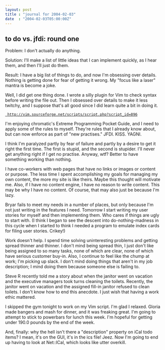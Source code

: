 ```yaml
---
layout: post
title : "journal for 2004-02-03"
date  : "2004-02-03T05:00:00Z"
---
```



## to do vs. jfdi: round one

Problem:  I don't actually do anything.

Solution: I'll make a list of little ideas that I can implement quickly, as I hear them, and then I'll just do them.

Result: I have a big list of things to do, and now I'm obsessing over details. Nothing is getting done for fear of getting it wrong.  My "focus like a laser" mantra is become a joke.

Well, I did get one thing done.  I wrote a silly plugin for Vim to check syntax before writing the file out.  Then I obsessed over details to make it less twitchy, and I suppose that's all good since I did learn quite a bit in doing it.

<a href='http://vim.sourceforge.net/scripts/script.php?script_id=896'>
<pre><code>	http://vim.sourceforge.net/scripts/script.php?script_id=896
</code></pre>

</a>

I'm enjoying chromatic's Extreme Programming Pocket Guide, and I need to apply some of the rules to myself.  They're rules that I already know about, but can now enforce as part of "new practises."  JFDI.  KISS.  YAGNI.

I think I'm paralyzed partly by fear of failure and partly by a desire to get it right the first time.  The first is stupid, and the second is stupider. I'll never get anything right if I get no practise.  Anyway, wtf?  Better to have something working than nothing.

I have co-workers with web pages that have no links or images or content or purpose.  The less time I spent accomplishing my goals for managing my own content, the more my site is like theirs.  Maybe this thought will motivate me. Also, if I have no content engine, I have no reason to write content.  This may be why I have no content.  Of course, that may also just be because I'm lazy.

Bryar fails to meet my needs in a number of places, but only because I'm not just writing in the features I need.  Tomorrow I start writing my user stories for myself and then implementing them.  Who cares if things are ugly to start with.  (I think I began to see the descent into do-nothing-madness in this cycle when I started to think I needed a program to emulate index cards for filing user stories.  Crikey!)

Work doesn't help.  I spend time solving uninteresting problems and getting spread thinner and thinner.  I don't mind being spread thin, I just don't like being assigned to so many tasks, none of which are clear, none of which have serious customer buy-in.  Also, I continue to feel like the chump at work; I'm picking up slack.  I don't mind doing things that aren't in my job description; I mind doing them because someone else is failing to.

Steve R recently told me a story about when the janitor went on vacation and the executive managers took turns cleaning the toilets.  Recently, the janitor went on vacation and the assigned fill-in janitor refused to clean toilets.  I don't know how to end this anecdote.  I just wish that having a work ethic mattered.

I skipped the gym tonight to work on my Vim script.  I'm glad I relaxed. Gloria made bangers and mash for dinner, and it was freaking great.  I'm going to attempt to stick to powerbars for lunch this week.  I'm hopeful for getting under 190.0 pounds by the end of the week.

And, finally: why the hell isn't there a "description" property on iCal todo items?  I mean, it's on the GUI, it's in the ics file!  Jeez.  Now I'm going to end up having to look at Net::ICal, which looks like utter overkill.

